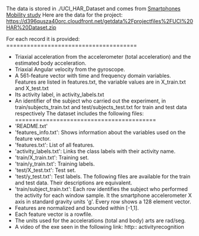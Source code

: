 The data is stored in ./UCI_HAR_Dataset and comes from [Smartphones Mobility study](http://archive.ics.uci.edu/ml/datasets/Human+Activity+Recognition+Using+Smartphones) Here are the data for 
the project:
https://d396qusza40orc.cloudfront.net/getdata%2Fprojectfiles%2FUCI%20HAR%20Dataset.zip

For each record it is provided: ====================================== 
- Triaxial acceleration from the accelerometer (total acceleration) and the estimated body acceleration. 
- Triaxial Angular velocity from the gyroscope. 
- A 561-feature vector with time and frequency domain variables. Features are listed in features.txt, the variable values are in X_train.txt and X_test.txt 
- Its activity label, in activity_labels.txt
- An identifier of the subject who carried out the experiment, in train/subjects_train.txt and test/subjects_test.txt for train and test data respectively 
The dataset includes the following files: ========================================= 
- 'README.txt' 
- 'features_info.txt': Shows information about the variables used on the feature vector. 
- 'features.txt': List of all features. 
- 'activity_labels.txt': Links the class labels with their activity name. 
- 'train/X_train.txt': Training set. 
- 'train/y_train.txt': Training labels. 
- 'test/X_test.txt': Test set. 
- 'test/y_test.txt': Test labels. The following files are available for the train and test data. Their descriptions are equivalent. 
- 'train/subject_train.txt': Each row identifies the subject who performed the activity for each window sample. It the smartphone accelerometer X axis in standard gravity units 'g'. Every row shows a 128 element 
vector. 
- Features are normalized and bounded within [-1,1]. 
- Each feature vector is a rowfile. 
- The units used for the accelerations (total and body) arts are rad/seg.
- A video of the exe seen in the following link: http:: activityrecognition
